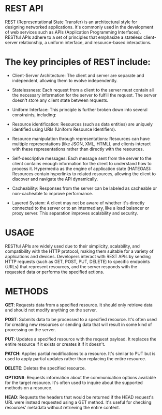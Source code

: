 # REST API
REST (Representational State Transfer) is an architectural style for designing networked applications. It's commonly used in the development of web services such as APIs (Application Programming Interfaces). RESTful APIs adhere to a set of principles that emphasize a stateless client-server relationship, a uniform interface, and resource-based interactions.

# The key principles of REST include:

- Client-Server Architecture: The client and server are separate and independent, allowing them to evolve independently.

- Statelessness: Each request from a client to the server must contain all the necessary information for the server to fulfill the request. The server doesn't store any client state between requests.

- Uniform Interface: This principle is further broken down into several constraints, including:

- Resource identification: Resources (such as data entities) are uniquely identified using URIs (Uniform Resource Identifiers).
- Resource manipulation through representations: Resources can have multiple representations (like JSON, XML, HTML), and clients interact with these representations rather than directly with the resources.
- Self-descriptive messages: Each message sent from the server to the client contains enough information for the client to understand how to process it.
Hypermedia as the engine of application state (HATEOAS): Resources contain hyperlinks to related resources, allowing the client to discover and navigate the API dynamically.
- Cacheability: Responses from the server can be labeled as cacheable or non-cacheable to improve performance.

- Layered System: A client may not be aware of whether it's directly connected to the server or to an intermediary, like a load balancer or proxy server. This separation improves scalability and security.

# USAGE
RESTful APIs are widely used due to their simplicity, scalability, and compatibility with the HTTP protocol, making them suitable for a variety of applications and devices.
Developers interact with REST APIs by sending HTTP requests (such as GET, POST, PUT, DELETE) to specific endpoints (URLs) that represent resources, and the server responds with the requested data or performs the specified actions.


# METHODS

**GET**: Requests data from a specified resource. It should only retrieve data and should not modify anything on the server.

**POST**: Submits data to be processed to a specified resource. It's often used for creating new resources or sending data that will result in some kind of processing on the server.

**PUT**: Updates a specified resource with the request payload. It replaces the entire resource if it exists or creates it if it doesn't.

**PATCH**: Applies partial modifications to a resource. It's similar to PUT but is used to apply partial updates rather than replacing the entire resource.

**DELETE**: Deletes the specified resource.

**OPTIONS**: Requests information about the communication options available for the target resource. It's often used to inquire about the supported methods on a resource.

**HEAD**: Requests the headers that would be returned if the HEAD request's URL were instead requested using a GET method. It's useful for checking resources' metadata without retrieving the entire content.

